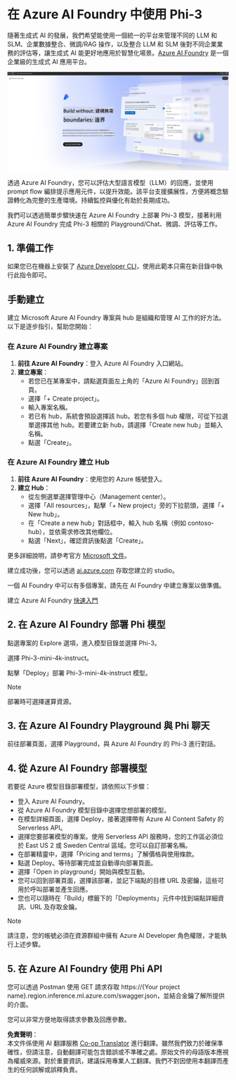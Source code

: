 <!--
CO_OP_TRANSLATOR_METADATA:
{
  "original_hash": "3a1e48b628022485aac989c9f733e792",
  "translation_date": "2025-07-17T05:20:00+00:00",
  "source_file": "md/02.QuickStart/AzureAIFoundry_QuickStart.md",
  "language_code": "mo"
}
-->
# **在 Azure AI Foundry 中使用 Phi-3**

隨著生成式 AI 的發展，我們希望能使用一個統一的平台來管理不同的 LLM 和 SLM、企業數據整合、微調/RAG 操作，以及整合 LLM 和 SLM 後對不同企業業務的評估等，讓生成式 AI 能更好地應用於智慧化場景。[Azure AI Foundry](https://ai.azure.com) 是一個企業級的生成式 AI 應用平台。

![aistudo](../../../../translated_images/aifoundry_home.f28a8127c96c7d93d6fb1d0a69b635bc36834da1f0615d7d2b8be216021d9eeb.mo.png)

透過 Azure AI Foundry，您可以評估大型語言模型（LLM）的回應，並使用 prompt flow 編排提示應用元件，以提升效能。該平台支援擴展性，方便將概念驗證轉化為完整的生產環境。持續監控與優化有助於長期成功。

我們可以透過簡單步驟快速在 Azure AI Foundry 上部署 Phi-3 模型，接著利用 Azure AI Foundry 完成 Phi-3 相關的 Playground/Chat、微調、評估等工作。

## **1. 準備工作**

如果您已在機器上安裝了 [Azure Developer CLI](https://learn.microsoft.com/azure/developer/azure-developer-cli/overview?WT.mc_id=aiml-138114-kinfeylo)，使用此範本只需在新目錄中執行此指令即可。

## 手動建立

建立 Microsoft Azure AI Foundry 專案與 hub 是組織和管理 AI 工作的好方法。以下是逐步指引，幫助您開始：

### 在 Azure AI Foundry 建立專案

1. **前往 Azure AI Foundry**：登入 Azure AI Foundry 入口網站。
2. **建立專案**：
   - 若您已在某專案中，請點選頁面左上角的「Azure AI Foundry」回到首頁。
   - 選擇「+ Create project」。
   - 輸入專案名稱。
   - 若已有 hub，系統會預設選擇該 hub。若您有多個 hub 權限，可從下拉選單選擇其他 hub。若要建立新 hub，請選擇「Create new hub」並輸入名稱。
   - 點選「Create」。

### 在 Azure AI Foundry 建立 Hub

1. **前往 Azure AI Foundry**：使用您的 Azure 帳號登入。
2. **建立 Hub**：
   - 從左側選單選擇管理中心（Management center）。
   - 選擇「All resources」，點擊「+ New project」旁的下拉箭頭，選擇「+ New hub」。
   - 在「Create a new hub」對話框中，輸入 hub 名稱（例如 contoso-hub），並依需求修改其他欄位。
   - 點選「Next」，確認資訊後點選「Create」。

更多詳細說明，請參考官方 [Microsoft 文件](https://learn.microsoft.com/azure/ai-studio/how-to/create-projects)。

建立成功後，您可以透過 [ai.azure.com](https://ai.azure.com/) 存取您建立的 studio。

一個 AI Foundry 中可以有多個專案，請先在 AI Foundry 中建立專案以做準備。

建立 Azure AI Foundry [快速入門](https://learn.microsoft.com/azure/ai-studio/quickstarts/get-started-code)

## **2. 在 Azure AI Foundry 部署 Phi 模型**

點選專案的 Explore 選項，進入模型目錄並選擇 Phi-3。

選擇 Phi-3-mini-4k-instruct。

點擊「Deploy」部署 Phi-3-mini-4k-instruct 模型。

> [!NOTE]
>
> 部署時可選擇運算資源。

## **3. 在 Azure AI Foundry Playground 與 Phi 聊天**

前往部署頁面，選擇 Playground，與 Azure AI Foundry 的 Phi-3 進行對話。

## **4. 從 Azure AI Foundry 部署模型**

若要從 Azure 模型目錄部署模型，請依照以下步驟：

- 登入 Azure AI Foundry。
- 從 Azure AI Foundry 模型目錄中選擇您想部署的模型。
- 在模型詳細頁面，選擇 Deploy，接著選擇帶有 Azure AI Content Safety 的 Serverless API。
- 選擇您要部署模型的專案。使用 Serverless API 服務時，您的工作區必須位於 East US 2 或 Sweden Central 區域。您可以自訂部署名稱。
- 在部署精靈中，選擇「Pricing and terms」了解價格與使用條款。
- 點選 Deploy。等待部署完成並自動導向部署頁面。
- 選擇「Open in playground」開始與模型互動。
- 您可以回到部署頁面，選擇該部署，並記下端點的目標 URL 及密鑰，這些可用於呼叫部署並產生回應。
- 您也可以隨時在「Build」標籤下的「Deployments」元件中找到端點詳細資訊、URL 及存取金鑰。

> [!NOTE]
> 請注意，您的帳號必須在資源群組中擁有 Azure AI Developer 角色權限，才能執行上述步驟。

## **5. 在 Azure AI Foundry 使用 Phi API**

您可以透過 Postman 使用 GET 請求存取 https://{Your project name}.region.inference.ml.azure.com/swagger.json，並結合金鑰了解所提供的介面。

您可以非常方便地取得請求參數及回應參數。

**免責聲明**：  
本文件係使用 AI 翻譯服務 [Co-op Translator](https://github.com/Azure/co-op-translator) 進行翻譯。雖然我們致力於確保準確性，但請注意，自動翻譯可能包含錯誤或不準確之處。原始文件的母語版本應視為權威來源。對於重要資訊，建議採用專業人工翻譯。我們不對因使用本翻譯而產生的任何誤解或誤釋負責。